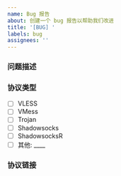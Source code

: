 ```yaml
---
name: Bug 报告
about: 创建一个 bug 报告以帮助我们改进
title: '[BUG] '
labels: bug
assignees: ''
---
```


### 问题描述

<!-- 清晰简洁地描述 bug 是什么 -->

### 协议类型

<!-- 请选择出现问题的协议类型 -->

- [ ] VLESS
- [ ] VMess
- [ ] Trojan
- [ ] Shadowsocks
- [ ] ShadowsocksR
- [ ] 其他: \_\_\_\_

### 协议链接

<!-- 请提供出现问题的协议链接（可以混淆部分服务信息） -->

